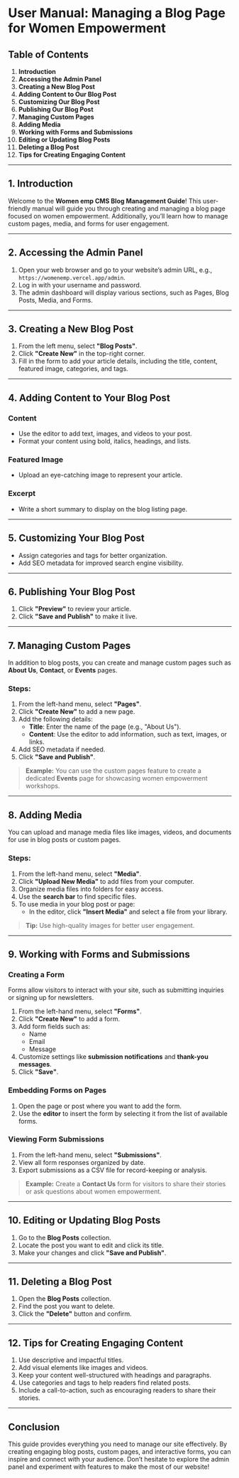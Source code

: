 # User Manual: Managing a Blog Page for Women Empowerment

## Table of Contents

1. **Introduction**
2. **Accessing the Admin Panel**
3. **Creating a New Blog Post**
4. **Adding Content to Our Blog Post**
5. **Customizing Our Blog Post**
6. **Publishing Our Blog Post**
7. **Managing Custom Pages**
8. **Adding Media**
9. **Working with Forms and Submissions**
10. **Editing or Updating Blog Posts**
11. **Deleting a Blog Post**
12. **Tips for Creating Engaging Content**

---

## **1. Introduction**

Welcome to the **Women emp CMS Blog Management Guide**! This user-friendly manual will guide you through creating and managing a blog page focused on women empowerment. Additionally, you’ll learn how to manage custom pages, media, and forms for user engagement.

---

## **2. Accessing the Admin Panel**

1. Open your web browser and go to your website’s admin URL, e.g., `https://womenemp.vercel.app/admin`.
2. Log in with your username and password.
3. The admin dashboard will display various sections, such as Pages, Blog Posts, Media, and Forms.

---

## **3. Creating a New Blog Post**

1. From the left menu, select **"Blog Posts"**.
2. Click **"Create New"** in the top-right corner.
3. Fill in the form to add your article details, including the title, content, featured image, categories, and tags.

---

## **4. Adding Content to Your Blog Post**

### **Content**
- Use the editor to add text, images, and videos to your post.
- Format your content using bold, italics, headings, and lists.

### **Featured Image**
- Upload an eye-catching image to represent your article.

### **Excerpt**
- Write a short summary to display on the blog listing page.

---

## **5. Customizing Your Blog Post**

- Assign categories and tags for better organization.
- Add SEO metadata for improved search engine visibility.

---

## **6. Publishing Your Blog Post**

1. Click **"Preview"** to review your article.
2. Click **"Save and Publish"** to make it live.

---

## **7. Managing Custom Pages**

In addition to blog posts, you can create and manage custom pages such as **About Us**, **Contact**, or **Events** pages.

### Steps:
1. From the left-hand menu, select **"Pages"**.
2. Click **"Create New"** to add a new page.
3. Add the following details:
   - **Title**: Enter the name of the page (e.g., "About Us").
   - **Content**: Use the editor to add information, such as text, images, or links.
4. Add SEO metadata if needed.
5. Click **"Save and Publish"**.

> **Example:** You can use the custom pages feature to create a dedicated **Events** page for showcasing women empowerment workshops.

---

## **8. Adding Media**

You can upload and manage media files like images, videos, and documents for use in blog posts or custom pages.

### Steps:
1. From the left-hand menu, select **"Media"**.
2. Click **"Upload New Media"** to add files from your computer.
3. Organize media files into folders for easy access.
4. Use the **search bar** to find specific files.
5. To use media in your blog post or page:
   - In the editor, click **"Insert Media"** and select a file from your library.

> **Tip:** Use high-quality images for better user engagement.

---

## **9. Working with Forms and Submissions**

### **Creating a Form**
Forms allow visitors to interact with your site, such as submitting inquiries or signing up for newsletters.

1. From the left-hand menu, select **"Forms"**.
2. Click **"Create New"** to add a form.
3. Add form fields such as:
   - Name
   - Email
   - Message
4. Customize settings like **submission notifications** and **thank-you messages**.
5. Click **"Save"**.

### **Embedding Forms on Pages**
1. Open the page or post where you want to add the form.
2. Use the **editor** to insert the form by selecting it from the list of available forms.

### **Viewing Form Submissions**
1. From the left-hand menu, select **"Submissions"**.
2. View all form responses organized by date.
3. Export submissions as a CSV file for record-keeping or analysis.

> **Example:** Create a **Contact Us** form for visitors to share their stories or ask questions about women empowerment.

---

## **10. Editing or Updating Blog Posts**

1. Go to the **Blog Posts** collection.
2. Locate the post you want to edit and click its title.
3. Make your changes and click **"Save and Publish"**.

---

## **11. Deleting a Blog Post**

1. Open the **Blog Posts** collection.
2. Find the post you want to delete.
3. Click the **"Delete"** button and confirm.

---

## **12. Tips for Creating Engaging Content**

1. Use descriptive and impactful titles.
2. Add visual elements like images and videos.
3. Keep your content well-structured with headings and paragraphs.
4. Use categories and tags to help readers find related posts.
5. Include a call-to-action, such as encouraging readers to share their stories.

---

## **Conclusion**

This guide provides everything you need to manage our site effectively. By creating engaging blog posts, custom pages, and interactive forms, you can inspire and connect with your audience. Don’t hesitate to explore the admin panel and experiment with features to make the most of our website!
